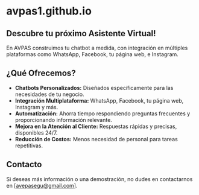 # avpas1.github.io

## Descubre tu próximo Asistente Virtual!

En AVPAS construimos tu chatbot a medida, con integración en múltiples plataformas como WhatsApp, Facebook, tu página web, e Instagram.

## ¿Qué Ofrecemos?

- **Chatbots Personalizados:** Diseñados específicamente para las necesidades de tu negocio.
- **Integración Multiplataforma:** WhatsApp, Facebook, tu página web, Instagram y más.
- **Automatización:** Ahorra tiempo respondiendo preguntas frecuentes y proporcionando información relevante.
- **Mejora en la Atención al Cliente:** Respuestas rápidas y precisas, disponibles 24/7.
- **Reducción de Costos:** Menos necesidad de personal para tareas repetitivas.

## Contacto

Si deseas más información o una demostración, no dudes en contactarnos en [avepasegu@gmail.com].
